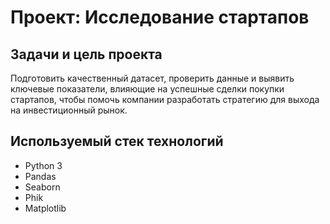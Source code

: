 # Проект: Исследование стартапов

## Задачи и цель проекта
Подготовить качественный датасет, проверить данные и выявить ключевые показатели, влияющие на успешные сделки покупки стартапов, чтобы помочь компании разработать стратегию для выхода на инвестиционный рынок.

## Используемый стек технологий
- Python 3
- Pandas
- Seaborn
- Phik
- Matplotlib

